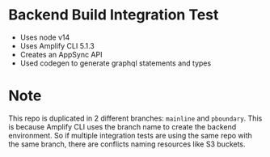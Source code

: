# Backend Build Integration Test 

- Uses node v14
- Uses Amplify CLI 5.1.3
- Creates an AppSync API
- Used codegen to generate graphql statements and types

# Note

This repo is duplicated in 2 different branches: `mainline` and `pboundary`. This is because Amplify CLI uses the branch name to create the backend environment. So if multiple integration tests are using the same repo with the same branch, there are conflicts naming resources like S3 buckets. 
